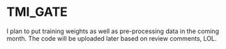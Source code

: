 # TMI_GATE
I plan to put training weights as well as pre-processing data in the coming month. The code will be uploaded later based on review comments, LOL.

